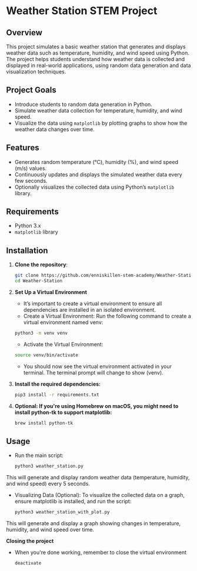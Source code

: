 # Weather Station STEM Project

## Overview
This project simulates a basic weather station that generates and displays weather data such as temperature, humidity, and wind speed using Python. The project helps students understand how weather data is collected and displayed in real-world applications, using random data generation and data visualization techniques.

## Project Goals
- Introduce students to random data generation in Python.
- Simulate weather data collection for temperature, humidity, and wind speed.
- Visualize the data using `matplotlib` by plotting graphs to show how the weather data changes over time.

## Features
- Generates random temperature (°C), humidity (%), and wind speed (m/s) values.
- Continuously updates and displays the simulated weather data every few seconds.
- Optionally visualizes the collected data using Python’s `matplotlib` library.

## Requirements
- Python 3.x
- `matplotlib` library

## Installation

1. **Clone the repository**:
   ```bash
   git clone https://github.com/enniskillen-stem-academy/Weather-Station.git
   cd Weather-Station
2. **Set Up a Virtual Environment**
    - It’s important to create a virtual environment to ensure all dependencies are installed in an isolated environment.
    - Create a Virtual Environment: Run the following command to create a virtual environment named venv:

    ```bash 
    python3 -m venv venv
    ```
    -   Activate the Virtual Environment:
    ```bash
    source venv/bin/activate
    ```
    - You should now see the virtual environment activated in your terminal. The terminal prompt will change to show (venv).


3. **Install the required dependencies:**
    ```bash
    pip3 install -r requirements.txt
4. **Optional: If you're using Homebrew on macOS, you might need to install python-tk to support matplotlib:**
    ```bash
    brew install python-tk
## Usage
- Run the main script:
    ```bash
    python3 weather_station.py
This will generate and display random weather data (temperature, humidity, and wind speed) every 5 seconds.
- Visualizing Data (Optional): To visualize the collected data on a graph, ensure matplotlib is installed, and run the script:
    ```bash 
    python3 weather_station_with_plot.py
This will generate and display a graph showing changes in temperature, humidity, and wind speed over time.

**Closing the project**
- When you're done working, remember to close the virtual environment

    ```bash
    deactivate
    ```
